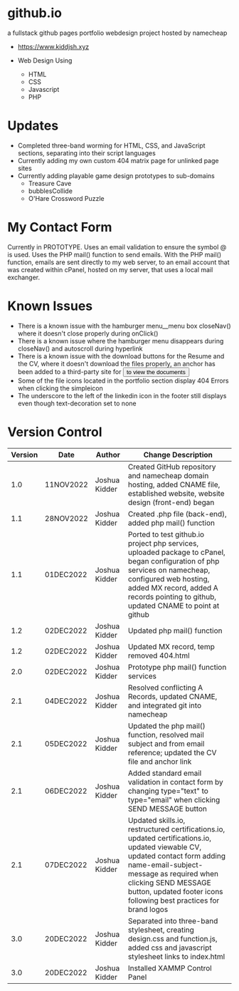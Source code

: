 # github.io
a fullstack github pages portfolio webdesign project hosted by namecheap
- https://www.kiddjsh.xyz

- Web Design Using
    - HTML
    - CSS
    - Javascript
    - PHP
# Updates
- Completed three-band worming for HTML, CSS, and JavaScript sections, separating into their script languages
- Currently adding my own custom 404 matrix page for unlinked page sites
- Currently adding playable game design prototypes to sub-domains
  - Treasure Cave
  - bubblesCollide
  - O'Hare Crossword Puzzle
# My Contact Form
Currently in PROTOTYPE. Uses an email validation to ensure the symbol @ is used. Uses the PHP mail() function to send emails. With the PHP mail() function, emails are sent directly to my web server, to an email account that was created within cPanel, hosted on my server, that uses a local mail exchanger.

# Known Issues
 - There is a known issue with the hamburger menu__menu box closeNav() where it doesn't close properly during onClick()
 - There is a known issue where the hamburger menu disappears during closeNav() and autoscroll during hyperlink 
 - There is a known issue with the download buttons for the Resume and the CV, where it doesn't download the files properly, an anchor has been added to a third-party site for <button> to view the documents
 - Some of the file icons located in the portfolio section display 404 Errors when clicking the simpleicon
 - The underscore to the left of the linkedin icon in the footer still displays even though text-decoration set to none

# Version Control

Version      | Date          | Author        | Change Description |
------------ | ------------- | ------------- | ------------------ |
1.0          | 11NOV2022  | Joshua Kidder | Created GitHub repository and namecheap domain hosting, added CNAME file, established website, website design (front-end) began
1.1          | 28NOV2022  | Joshua Kidder | Created .php file (back-end), added php mail() function
1.1          | 01DEC2022  | Joshua Kidder | Ported to test github.io project php services, uploaded package to cPanel, began configuration of php services on namecheap, configured web hosting, added MX record, added A records pointing to github, updated CNAME to point at github
1.2          | 02DEC2022  | Joshua Kidder | Updated php mail() function
1.2          | 02DEC2022  | Joshua Kidder | Updated MX record, temp removed 404.html
2.0          | 02DEC2022  | Joshua Kidder | Prototype php mail() function services
2.1          | 04DEC2022  | Joshua Kidder | Resolved conflicting A Records, updated CNAME, and integrated git into namecheap
2.1          | 05DEC2022  | Joshua Kidder | Updated the php mail() function, resolved mail subject and from email reference; updated the CV file and anchor link
2.1          | 06DEC2022  | Joshua Kidder | Added standard email validation in contact form by changing type="text" to type="email" when clicking SEND MESSAGE button
2.1          | 07DEC2022  | Joshua Kidder | Updated skills.io, restructured certifications.io, updated certifications.io, updated viewable CV, updated contact form adding name-email-subject-message as required when clicking SEND MESSAGE button, updated footer icons following best practices for brand logos
3.0          | 20DEC2022  | Joshua Kidder | Separated into three-band stylesheet, creating design.css and function.js, added css and javascript stylesheet links to index.html
3.0          | 20DEC2022  | Joshua Kidder | Installed XAMMP Control Panel